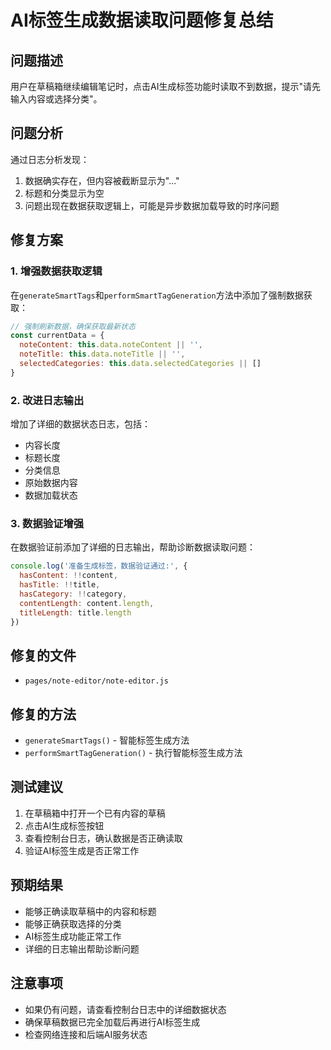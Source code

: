 # AI标签生成数据读取问题修复总结

## 问题描述
用户在草稿箱继续编辑笔记时，点击AI生成标签功能时读取不到数据，提示"请先输入内容或选择分类"。

## 问题分析
通过日志分析发现：
1. 数据确实存在，但内容被截断显示为"..."
2. 标题和分类显示为空
3. 问题出现在数据获取逻辑上，可能是异步数据加载导致的时序问题

## 修复方案

### 1. 增强数据获取逻辑
在`generateSmartTags`和`performSmartTagGeneration`方法中添加了强制数据获取：

```javascript
// 强制刷新数据，确保获取最新状态
const currentData = {
  noteContent: this.data.noteContent || '',
  noteTitle: this.data.noteTitle || '',
  selectedCategories: this.data.selectedCategories || []
}
```

### 2. 改进日志输出
增加了详细的数据状态日志，包括：
- 内容长度
- 标题长度
- 分类信息
- 原始数据内容
- 数据加载状态

### 3. 数据验证增强
在数据验证前添加了详细的日志输出，帮助诊断数据读取问题：

```javascript
console.log('准备生成标签，数据验证通过:', {
  hasContent: !!content,
  hasTitle: !!title,
  hasCategory: !!category,
  contentLength: content.length,
  titleLength: title.length
})
```

## 修复的文件
- `pages/note-editor/note-editor.js`

## 修复的方法
- `generateSmartTags()` - 智能标签生成方法
- `performSmartTagGeneration()` - 执行智能标签生成方法

## 测试建议
1. 在草稿箱中打开一个已有内容的草稿
2. 点击AI生成标签按钮
3. 查看控制台日志，确认数据是否正确读取
4. 验证AI标签生成是否正常工作

## 预期结果
- 能够正确读取草稿中的内容和标题
- 能够正确获取选择的分类
- AI标签生成功能正常工作
- 详细的日志输出帮助诊断问题

## 注意事项
- 如果仍有问题，请查看控制台日志中的详细数据状态
- 确保草稿数据已完全加载后再进行AI标签生成
- 检查网络连接和后端AI服务状态




